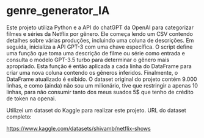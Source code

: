 # genre_generator_IA

Este projeto utiliza Python e a API do chatGPT da OpenAI para categorizar filmes e séries da Netflix por gênero.
Ele começa lendo um CSV contendo detalhes sobre várias produções, incluindo uma coluna de descrições. 
Em seguida, inicializa a API GPT-3 com uma chave específica.
O script define uma função que toma uma descrição de filme ou série como entrada e consulta o modelo GPT-3.5 turbo para determinar o gênero mais apropriado.
Esta função é então aplicada a cada linha do DataFrame para criar uma nova coluna contendo os gêneros inferidos. Finalmente, o DataFrame atualizado é exibido.
O dataset original do projeto contém 9.000 linhas, e como (ainda) não sou um milionário, tive que restringir a apenas 10 linhas, para não consumir tanto dos meus suados 5$ que tenho de crédito de token na openai.

Utilizei um dataset do Kaggle para realizar este projeto. URL do dataset completo:

https://www.kaggle.com/datasets/shivamb/netflix-shows
